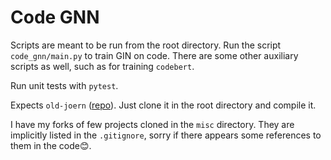 # Code GNN

Scripts are meant to be run from the root directory.
Run the script `code_gnn/main.py` to train GIN on code.
There are some other auxiliary scripts as well, such as for training `codebert`.

Run unit tests with `pytest`.

Expects `old-joern` ([repo](https://github.com/bstee615/old-joern)).
Just clone it in the root directory and compile it.

I have my forks of few projects cloned in the `misc` directory.
They are implicitly listed in the `.gitignore`, sorry if there appears some references to them in the code😊.
